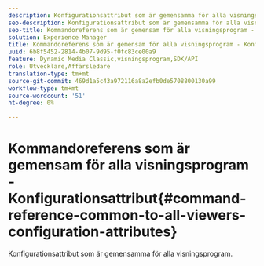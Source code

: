 ```yaml
---
description: Konfigurationsattribut som är gemensamma för alla visningsprogram.
seo-description: Konfigurationsattribut som är gemensamma för alla visningsprogram.
seo-title: Kommandoreferens som är gemensam för alla visningsprogram - Konfigurationsattribut
solution: Experience Manager
title: Kommandoreferens som är gemensam för alla visningsprogram - Konfigurationsattribut
uuid: 6b8f5452-2814-4b07-9d95-f0fc83ce00a9
feature: Dynamic Media Classic,visningsprogram,SDK/API
role: Utvecklare,Affärsledare
translation-type: tm+mt
source-git-commit: 469d1a5c43a972116a8a2efb0de5708800130a99
workflow-type: tm+mt
source-wordcount: '51'
ht-degree: 0%

---
```



# Kommandoreferens som är gemensam för alla visningsprogram - Konfigurationsattribut{#command-reference-common-to-all-viewers-configuration-attributes}

Konfigurationsattribut som är gemensamma för alla visningsprogram.

